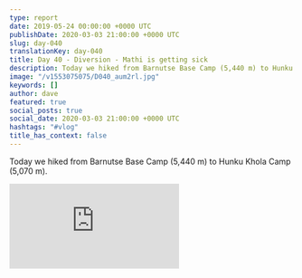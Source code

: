 ```yaml
---
type: report
date: 2019-05-24 00:00:00 +0000 UTC
publishDate: 2020-03-03 21:00:00 +0000 UTC
slug: day-040
translationKey: day-040
title: Day 40 - Diversion - Mathi is getting sick
description: Today we hiked from Barnutse Base Camp (5,440 m) to Hunku Khola Camp (5,070 m).
image: "/v1553075075/D040_aum2rl.jpg"
keywords: []
author: dave
featured: true
social_posts: true
social_date: 2020-03-03 21:00:00 +0000 UTC
hashtags: "#vlog"
title_has_context: false
---
```


Today we hiked from Barnutse Base Camp (5,440 m) to Hunku Khola Camp (5,070 m).

<iframe class="youtube75" src="https://www.youtube.com/embed/NyFhlsCLiVo" frameborder="0" allow="accelerometer; autoplay; encrypted-media; gyroscope; picture-in-picture" allowfullscreen></iframe>

